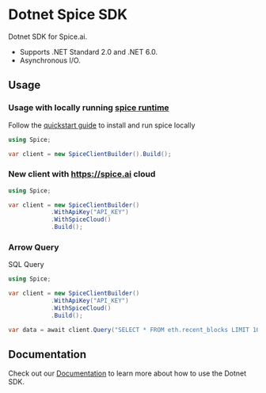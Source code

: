 # Dotnet Spice SDK

Dotnet SDK for Spice.ai.
- Supports .NET Standard 2.0 and .NET 6.0.
- Asynchronous I/O.

## Usage

<!-- NOTE: If you're changing the code examples below, make sure you update `tests/readme_test.rs`. -->

### Usage with locally running [spice runtime](https://github.com/spiceai/spiceai)

Follow the [quickstart guide](https://github.com/spiceai/spiceai?tab=readme-ov-file#%EF%B8%8F-quickstart-local-machine) to install and run spice locally

```csharp
using Spice;

var client = new SpiceClientBuilder().Build();
```

### New client with https://spice.ai cloud

```csharp
using Spice;

var client = new SpiceClientBuilder()
            .WithApiKey("API_KEY")
            .WithSpiceCloud()
            .Build();
```

### Arrow Query

SQL Query

```csharp
using Spice;

var client = new SpiceClientBuilder()
            .WithApiKey("API_KEY")
            .WithSpiceCloud()
            .Build();

var data = await client.Query("SELECT * FROM eth.recent_blocks LIMIT 10;");
```

## Documentation

Check out our [Documentation](https://docs.spice.ai/sdks/dotnet-sdk) to learn more about how to use the Dotnet SDK.

